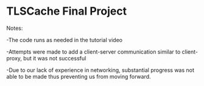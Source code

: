 # TLSCache Final Project 

Notes:

-The code runs as needed in the tutorial video

-Attempts were made to add a client-server communication similar to client-proxy, but it was not successful

-Due to our lack of experience in networking, substantial progress was not able to be made thus preventing us from moving forward.
